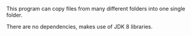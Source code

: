 This program can copy files from many different folders into one single folder. 

There are no dependencies, makes use of JDK 8 libraries.

